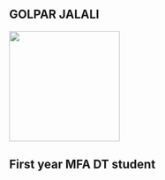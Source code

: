 ## GOLPAR JALALI

<img src="https://user-images.githubusercontent.com/42790306/52305515-4c4b1180-2963-11e9-8aa4-47ab44deeec3.jpg" width="200"> 

## First year MFA DT student
